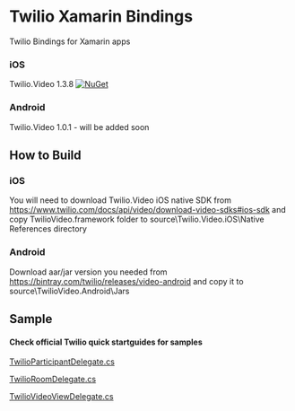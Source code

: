 # Twilio Xamarin Bindings

Twilio Bindings for Xamarin apps

### iOS
Twilio.Video 1.3.8 [![NuGet][video-nuget-img]][video-nuget-link]
### Android
Twilio.Video 1.0.1 - will be added soon

## How to Build

### iOS
You will need to download Twilio.Video iOS native SDK from https://www.twilio.com/docs/api/video/download-video-sdks#ios-sdk and copy TwilioVideo.framework folder to source\Twilio.Video.iOS\Native References directory

### Android
Download aar/jar version you needed from https://bintray.com/twilio/releases/video-android and copy it to source\TwilioVideo.Android\Jars

[video-nuget-img]: https://img.shields.io/badge/nuget-1.3.8-blue.svg
[video-nuget-link]: https://www.nuget.org/packages/Twilio.Video.XamarinBinding

## Sample

#### Check official Twilio quick startguides for samples

[TwilioParticipantDelegate.cs](sample/Twilio.Video.Sample.iOS/TwilioParticipantDelegate.cs)

[TwilioRoomDelegate.cs](sample/Twilio.Video.Sample.iOS/TwilioRoomDelegate.cs)

[TwilioVideoViewDelegate.cs](sample/Twilio.Video.Sample.iOS/TwilioVideoViewDelegate.cs)
